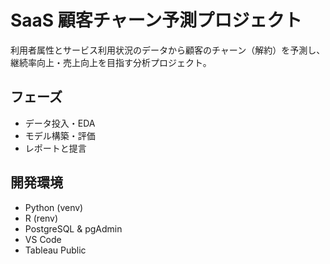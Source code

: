 # SaaS 顧客チャーン予測プロジェクト

利用者属性とサービス利用状況のデータから顧客のチャーン（解約）を予測し、継続率向上・売上向上を目指す分析プロジェクト。

## フェーズ
- データ投入・EDA
- モデル構築・評価
- レポートと提言

## 開発環境
- Python (venv)
- R (renv)
- PostgreSQL & pgAdmin
- VS Code
- Tableau Public